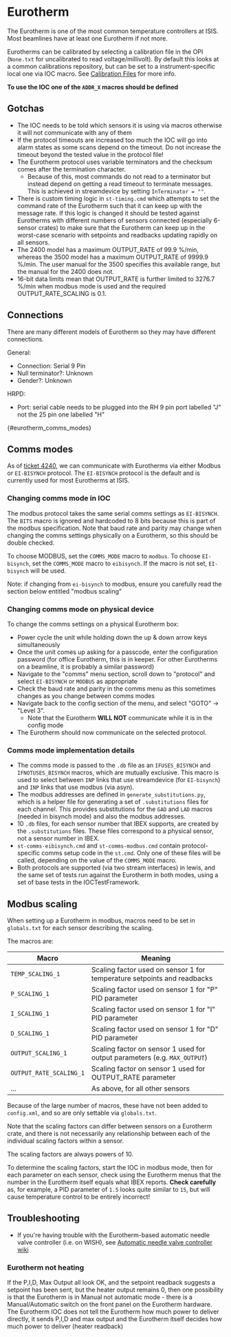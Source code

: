 # Eurotherm

The Eurotherm is one of the most common temperature controllers at ISIS. Most beamlines have at least one Eurotherm if not more.

Eurotherms can be calibrated by selecting a calibration file in the OPI (`None.txt` for uncalibrated to read voltage/millivolt). By default this looks at a common calibrations repository, but can be set to a instrument-specific local one via IOC macro. See [Calibration Files](/system_components/configurations/Calibration-Files) for more info.

**To use the IOC one of the `ADDR_X` macros should be defined**

## Gotchas

- The IOC needs to be told which sensors it is using via macros otherwise it will not communicate with any of them
- If the protocol timeouts are increased too much the IOC will go into alarm states as some scans depend on the timeout. Do not increase the timeout beyond the tested value in the protocol file!
- The Eurotherm protocol uses variable terminators and the checksum comes after the termination character.
  * Because of this, most commands do not read to a terminator but instead depend on getting a read timeout to terminate messages. This is achieved in streamdevice by setting `InTerminator = ""`.
- There is custom timing logic in `st-timing.cmd` which attempts to set the command rate of the Eurotherm such that it can keep up with the message rate. If this logic is changed it should be tested against Eurotherms with different numbers of sensors connected (especially 6-sensor crates) to make sure that the Eurotherm can keep up in the worst-case scenario with setpoints and readbacks updating rapidly on all sensors.
- The 2400 model has a maximum OUTPUT_RATE of 99.9 %/min, whereas the 3500 model has a maximum OUTPUT_RATE of 9999.9 %/min. The user manual for the 3500 specifies this available range, but the manual for the 2400 does not.
- 16-bit data limits mean that OUTPUT_RATE is further limited to 3276.7 %/min when modbus mode is used and the required OUTPUT_RATE_SCALING is 0.1.

## Connections

There are many different models of Eurotherm so they may have different connections. 

General:

- Connection: Serial 9 Pin
- Null terminator?: Unknown
- Gender?: Unknown

HRPD: 

- Port: serial cable needs to be plugged into the RH 9 pin port labelled "J" not the 25 pin one labelled "H"

{#eurotherm_comms_modes}
## Comms modes

As of [ticket 4240](https://github.com/ISISComputingGroup/IBEX/issues/4240), we can communicate with Eurotherms via either Modbus or `EI-BISYNCH` protocol. The `EI-BISYNCH` protocol is the default and is currently used for most Eurotherms at ISIS.

### Changing comms mode in IOC

The modbus protocol takes the same serial comms settings as `EI-BISYNCH`. The `BITS` macro is ignored and hardcoded to 8 bits because this is part of the modbus specification. Note that baud rate and parity may change when changing the comms settings physically on a Eurotherm, so this should be double checked.

To choose MODBUS, set the `COMMS_MODE` macro to `modbus`. To choose `EI-bisynch`, set the `COMMS_MODE` macro to `eibisynch`. If the macro is not set, `EI-bisynch` will be used.

Note: if changing from `ei-bisynch` to modbus, ensure you carefully read the section below entitled "modbus scaling"

### Changing comms mode on physical device

To change the comms settings on a physical Eurotherm box:
- Power cycle the unit while holding down the up & down arrow keys simultaneously
- Once the unit comes up asking for a passcode, enter the configuration password (for office Eurotherm, this is in keeper. For other Eurotherms on a beamline, it is probably a similar password)
- Navigate to the "comms" menu section, scroll down to "protocol" and select `EI-BISYNCH` or `MODBUS` as appropriate
- Check the baud rate and parity in the comms menu as this sometimes changes as you change between comms modes
- Navigate back to the config section of the menu, and select "GOTO" -> "Level 3".
  * Note that the Eurotherm **WILL NOT** communicate while it is in the config mode
- The Eurotherm should now communicate on the selected protocol.

### Comms mode implementation details

- The comms mode is passed to the `.db` file as an `IFUSES_BISYNCH` and `IFNOTUSES_BISYNCH` macros, which are mutually exclusive. This macro is used to select between `INP` links that use streamdevice (for `EI-bisynch`) and `INP` links that use modbus (via asyn).
- The modbus addresses are defined in `generate_substitutions.py`, which is a helper file for generating a set of `.substitutions` files for each channel. This provides substitutions for the `GAD` and `LAD` macros (needed in bisynch mode) and also the modbus addresses.
- 10 `.db` files, for each sensor number that IBEX supports, are created by the `.substitutions` files. These files correspond to a physical sensor, not a sensor number in IBEX.
- `st-comms-eibisynch.cmd` and `st-comms-modbus.cmd` contain protocol-specific comms setup code in the `st.cmd`. Only one of these files will be called, depending on the value of the `COMMS_MODE` macro.
- Both protocols are supported (via two stream interfaces) in lewis, and the same set of tests run against the Eurotherm in both modes, using a set of base tests in the IOCTestFramework.


## Modbus scaling

When setting up a Eurotherm in modbus, macros need to be set in `globals.txt` for each sensor describing the scaling.

The macros are:

| Macro | Meaning |
| --- | --- |
| `TEMP_SCALING_1` | Scaling factor used on sensor 1 for temperature setpoints and readbacks |
| `P_SCALING_1` | Scaling factor used on sensor 1 for "P" PID parameter |
| `I_SCALING_1` | Scaling factor used on sensor 1 for "I" PID parameter |
| `D_SCALING_1` | Scaling factor used on sensor 1 for "D" PID parameter |
| `OUTPUT_SCALING_1` | Scaling factor on sensor 1 used for output parameters (e.g. `MAX_OUTPUT`) |
| `OUTPUT_RATE_SCALING_1` | Scaling factor on sensor 1 used for OUTPUT_RATE parameter |
| ... | As above, for all other sensors |

Because of the large number of macros, these have not been added to `config.xml`, and so are only settable via `globals.txt`.

Note that the scaling factors can differ between sensors on a Eurotherm crate, and there is not necessarily any relationship between each of the individual scaling factors within a sensor.

The scaling factors are always powers of 10.

To determine the scaling factors, start the IOC in modbus mode, then for each parameter on each sensor, check using the Eurotherm menus that the number in the Eurotherm itself equals what IBEX reports. **Check carefully** as, for example, a PID parameter of `1.5` looks quite similar to `15`, but will cause temperature control to be entirely incorrect! 

## Troubleshooting

 - If you're having trouble with the Eurotherm-based automatic needle valve controller (i.e. on WISH), see [Automatic needle valve controller wiki](Automatic-Needle-Valve-Controller)

### Eurotherm not heating

If the P,I,D, Max Output all look OK, and the setpoint readback suggests a setpoint has been sent, but the heater output remains 0, then one possibility is that the Eurotherm is in Manual not automatic mode - there is a Manual/Automatic switch on the front panel on the Eurotherm hardware. The Eurotherm IOC does not tell the Eurotherm how much power to deliver directly, it sends P,I,D and max output and the Eurotherm itself decides how much power to deliver (heater readback)

    
